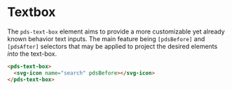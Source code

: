 # Textbox

The `pds-text-box` element aims to provide a more customizable yet already known behavior text inputs. The main feature being `[pdsBefore]` and `[pdsAfter]` selectors that may be applied to project the desired elements _into_ the text-box.

```html
<pds-text-box>
  <svg-icon name="search" pdsBefore></svg-icon>
</pds-text-box>
```

